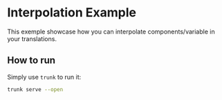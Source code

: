 # Interpolation Example

This exemple showcase how you can interpolate components/variable in your translations.

## How to run

Simply use `trunk` to run it:

```bash
trunk serve --open
```
